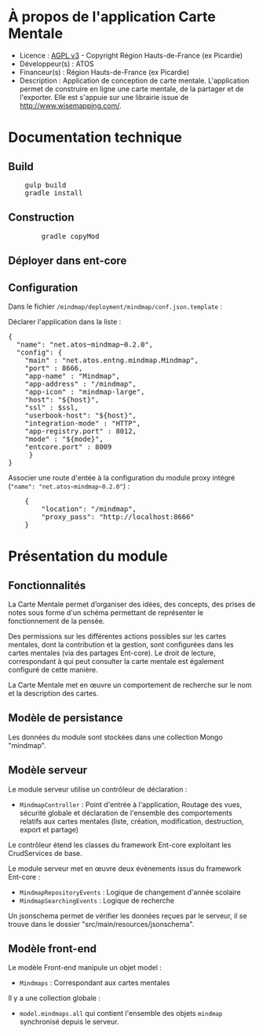 # À propos de l'application Carte Mentale

* Licence : [AGPL v3](http://www.gnu.org/licenses/agpl.txt) - Copyright Région Hauts-de-France (ex Picardie)
* Développeur(s) : ATOS
* Financeur(s) : Région Hauts-de-France (ex Picardie)
* Description : Application de conception de carte mentale. L'application permet de construire en ligne une carte mentale, de la partager et de l'exporter. Elle est s'appuie sur une librairie issue de  http://www.wisemapping.com/.

# Documentation technique
## Build
<pre>
    gulp build
    gradle install 
</pre>
## Construction

<pre>
		gradle copyMod
</pre>

## Déployer dans ent-core


## Configuration

Dans le fichier `/mindmap/deployment/mindmap/conf.json.template` :

Déclarer l'application dans la liste :
<pre>
{
  "name": "net.atos~mindmap~0.2.0",
  "config": {
    "main" : "net.atos.entng.mindmap.Mindmap",
    "port" : 8666,
    "app-name" : "Mindmap",
    "app-address" : "/mindmap",
    "app-icon" : "mindmap-large",
    "host": "${host}",
    "ssl" : $ssl,
    "userbook-host": "${host}",
    "integration-mode" : "HTTP",
    "app-registry.port" : 8012,
    "mode" : "${mode}",
    "entcore.port" : 8009
     }
}
</pre>

Associer une route d'entée à la configuration du module proxy intégré (`"name": "net.atos~mindmap~0.2.0"`) :
<pre>
	{
		"location": "/mindmap",
		"proxy_pass": "http://localhost:8666"
	}
</pre>

# Présentation du module

## Fonctionnalités

La Carte Mentale permet d’organiser des idées, des concepts, des prises de notes sous forme d'un schéma permettant de représenter le fonctionnement de la pensée.

Des permissions sur les différentes actions possibles sur les cartes mentales, dont la contribution et la gestion, sont configurées dans les cartes mentales (via des partages Ent-core).
Le droit de lecture, correspondant à qui peut consulter la carte mentale est également configuré de cette manière.

La Carte Mentale met en œuvre un comportement de recherche sur le nom et la description des cartes.


## Modèle de persistance

Les données du module sont stockées dans une collection Mongo "mindmap".

## Modèle serveur

Le module serveur utilise un contrôleur de déclaration :

* `MindmapController` : Point d'entrée à l'application, Routage des vues, sécurité globale et déclaration de l'ensemble des comportements relatifs aux cartes mentales (liste, création, modification, destruction, export et partage)

Le contrôleur étend les classes du framework Ent-core exploitant les CrudServices de base.

Le module serveur met en œuvre deux évènements issus du framework Ent-core :

* `MindmapRepositoryEvents` : Logique de changement d'année scolaire
* `MindmapSearchingEvents` : Logique de recherche

Un jsonschema permet de vérifier les données reçues par le serveur, il se trouve dans le dossier "src/main/resources/jsonschema".

## Modèle front-end

Le modèle Front-end manipule un objet model :

* `Mindmaps` : Correspondant aux cartes mentales

Il y a une collection globale :

* `model.mindmaps.all` qui contient l'ensemble des objets `mindmap` synchronisé depuis le serveur.
